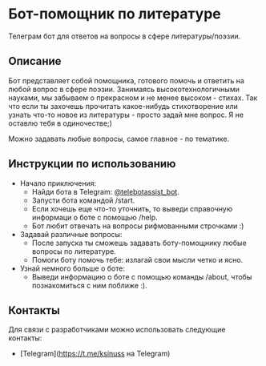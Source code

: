 # Бот-помощник по литературе 

Телеграм бот для ответов на вопросы в сфере литературы/поэзии.


## Описание

Бот представляет собой помощника, готового помочь и ответить на любой вопрос в сфере поэзии. 
Занимаясь высокотехнологичными науками, мы забываем о прекрасном и не менее высоком - стихах.
Так что если ты захочешь прочитать какое-нибудь стихотворение или узнать что-то новое из литературы - просто задай мне вопрос. 
Я не оставлю тебя в одиночестве;)

Можно задавать любые вопросы, самое главное - по тематике.

## Инструкции по использованию
- Начало приключения:
  - Найди бота в Telegram: [@telebotassist_bot](https://t.me/telebotassist_bot).
  - Запусти бота командой /start.
  - Если хочешь еще что-то уточнить, то выведи справочную информаци о боте с помощью /help.
  - Бот любит отвечать на вопросы рифмованными строчками :)
- Задавай различные вопросы:
  - После запуска ты сможешь задавать боту-помощнику любые вопросы по литературе.
  - Помоги боту помочь тебе: излагай свои мысли четко и ясно. 
- Узнай немного больше о боте:
  - Выведи информацию о боте с помощью команды /about, чтобы познакомиться с ним поближе :).


## Контакты
Для связи с разработчиками можно использовать следующие контакты:

- [Telegram](https://t.me/ksinuss на Telegram)
